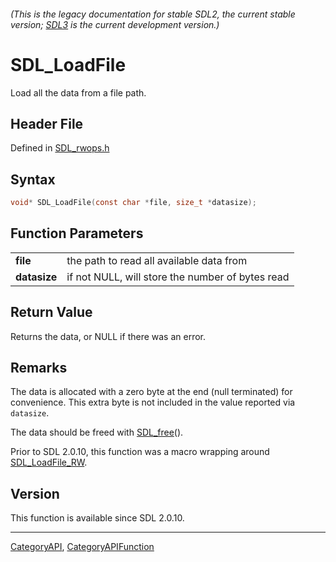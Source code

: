###### (This is the legacy documentation for stable SDL2, the current stable version; [SDL3](https://wiki.libsdl.org/SDL3/) is the current development version.)
# SDL_LoadFile

Load all the data from a file path.

## Header File

Defined in [SDL_rwops.h](https://github.com/libsdl-org/SDL/blob/SDL2/include/SDL_rwops.h)

## Syntax

```c
void* SDL_LoadFile(const char *file, size_t *datasize);

```

## Function Parameters

|                  |                                                  |
| ---------------- | ------------------------------------------------ |
| **file**         | the path to read all available data from         |
| **datasize**     | if not NULL, will store the number of bytes read |

## Return Value

Returns the data, or NULL if there was an error.

## Remarks

The data is allocated with a zero byte at the end (null terminated) for
convenience. This extra byte is not included in the value reported via
`datasize`.

The data should be freed with [SDL_free](SDL_free)().

Prior to SDL 2.0.10, this function was a macro wrapping around
[SDL_LoadFile_RW](SDL_LoadFile_RW).

## Version

This function is available since SDL 2.0.10.

----
[CategoryAPI](CategoryAPI), [CategoryAPIFunction](CategoryAPIFunction)



